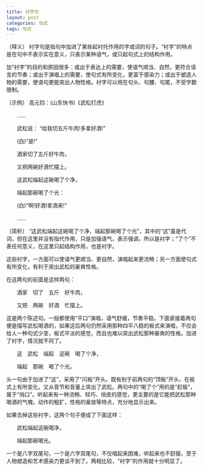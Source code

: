 ```yaml
---
title: 衬字句
layout: post
categories: 句式
tags: 句式
---
```


〔释义〕 衬字句是指句中加进了某些起衬托作用的字或词的句子。“衬字”的特点是在句中不表示实在意义，只表示某种语气，或只起句式上的结构作用。

加“衬字”的目的和原因很多：或出于表达上的需要，使语气顺当、自然，更符合语言的节奏；或出于演唱上的需要，使句式有所变化，更富于感染力；或出于塑造人物的需要，使语句更能突出人物性格。衬字可以用在句头、句腰、句尾，不受字数限制。

〔示例〕 高元钧：(山东快书)《武松打虎》

　　……

　　武松说： “给我切五斤牛肉!多拿好酒!”

　　(白)“是!”

　　酒家切了五斤好牛肉，

　　又把两碗好酒忙摆上。

　　这武松端起这碗喝了个净，

　　端起那碗喝了个光：

　　(白)“啊!好酒!拿酒来!”

　　……

〔简析〕 “这武松端起这碗喝了个净，端起那碗喝了个光”，其中的“这”虽是代词，但在这里并没有指代作用，只是加强语气，表示强调，所以是衬字；“了个”不表任何意义，在这里只起结构作用，也是衬字。

这些衬字，一方面可以使语气更顺当、更自然，演唱起来更流畅；另一方面使句式有所变化，有利于突出武松的豪爽性格。

在这两句的前面是这样两句：

　　酒家　切了　五斤　好牛肉，

　　又把　两碗　好酒　忙摆上。

这是两个陈述句。一般都使用“平口”演唱，语气舒缓，节奏平稳。下面紧接着两句便是描写武松喝酒的，如果这后两句仍然采用那种四平八稳的板式来演唱，不仅会给人一种句式少变，板式平淡的感觉，而且也难以突出武松那种豪爽的性格。加进了衬字，情况就不同了。

　　这　武松　端起　这碗　喝了个净，

　　端起　那碗　喝了个光。

头一句由于加进了“这”，采用了“闪板”开头。既有别于前两句的“顶板”开头，在板式上有所变化，又从音节和音量上突出了武松。两句中的“喝了个”用的是“赶板”，属于“俏口”。听起来有一种流畅、轻巧、俏皮的感觉，更主要的是它能把武松那种喝酒的气魄，动作的粗犷，性格的豪放等特点，充分地显示出来。

如果去掉这些衬字，这两个句子便成了下面这样：

　　武松端起这碗喝净，

　　端起那碗喝光。

一个是八字双尾句，一个是六字双尾句，不仅唱起来困难，听起来也不舒服，至于人物塑造和艺术感染力更谈不到了。两相比较，“衬字”的作用就十分明显了。 